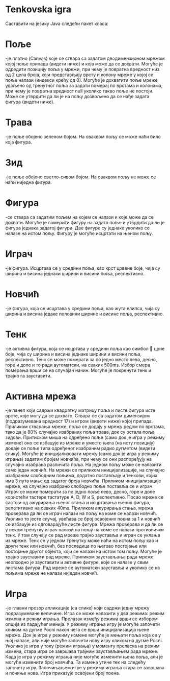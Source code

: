 # Tenkovska igra
Саставити на језику Java следећи пакет класа:
# Поље 
  -је платно (Canvas) које се ствара са задатом дводимензионом мрежом којој поље припада (видети ниже) и која може да се дохвати. Могуће је одредити позицију поља у мрежи, при чему је повратна вредност низ од 2 цела броја, који представљају врсту и колону мреже у којој се поље налази (индекси крећу од 0). Могуће је дохватити поље мреже удаљено од тренутног поља за задати померај по врстама и колонама, при чему је повратна вредност null уколико такво поље не постоји. Може се утврдити да ли је на пољу дозвољено да се нађе задата фигура (видети ниже).
# Трава
  -је поље обојено зеленом бојом. На оваквом пољу се може наћи било која фигура.
# Зид
  -је поље обојено светло-сивом бојом. На оваквом пољу не може се наћи ниједна фигура.
# Фигура
  -се ствара са задатим пољем на којем се налази и које може да се дохвати. Могуће је померити фигуру на задато поље и утврдити да ли је фигура једнака задатој фигури. Две фигуре су једнаке уколико се налазе на истом пољу. Фигуру је могуће исцртати на њеном пољу.
# Играч
  -је фигура. Исцртава се у средини поља, као крст црвене боје, чија су ширина и висина једнаки ширини и висини поља, респективно.
# Новчић
  -је фигура, која се исцртава у средини поља, као жута елипса, чија су ширина и висина једаке половини ширине и висине поља, респективно.
# Тенк
  -је активна фигура, која се исцртава у средини поља као симбол  црне боје, чија су ширина и висина једнаке ширини и висини поља, респективно. Тенк се може померати за по једно место лево, десно, горе и доле и то ради аутоматски, на сваких 500ms. Избор смера померања врши се на случајан начин. Могуће је покренути тенк и трајно га зауставити.
# Активна мрежа
  -је панел који садржи квадратну матрицу поља и листе фигура исте врсте, које могу да се дохвате. Ствара се са задатом димензијом (подразумевана вредност 17) и игром (видети ниже) којој припада. Приликом стварања мреже, поља се додају у мрежу редом по врстама, тако да је 80% случајно изабраних поља трава, док су остала поља зидови. Притиском миша на одређено поље (само док је игра у режиму измене) оно се избацује из мреже и уместо њега (на исту позицију) додаје се поље типа одређеног изабраним радио дугметом (видети слику). Могуће је иницијализовати мрежу (само док је игра у режиму играња) задатим бројем новчића, при чему се они распоређују на случајно изабрана различита поља. На једном пољу може се налазити само један новчић. На мрежи се приликом иницијализације, на случајно изабраним слободним пољима, додатно постављају и тенкови, којих има 3 пута мање од задатог броја новчића. Приликом иницијализације мреже, на случајно изабрано слободно поље поставља се и играч. Играч се може померати за по једно поље лево, десно, горе и доле користећи тастере тастатуре A, D, W и S, респективно. Посао мреже се састоји од ажурирања њеног стања и исцртавања њених фигура, репетитивно на сваких 40ms. Приликом ажурирања стања, мрежа проверава да ли се играч налази на пољу на коме се налази новчић. Уколико то јесте случај, увећава се број освојених поена за 1 и новчић се избацује из одговарајуће листе фигура. Мрежа проверава и да ли се у неком тренутку играч налази на пољу на коме се налази противнички тенк. У том случају се рад мреже трајно зауставља и играч се уклања из мреже. Тенк се у једном тренутку може наћи на истом пољу као и други тенк или новчић, без последица по његово постојање или постојање другог објекта, који се налази на истом том пољу. Могуће је трајно зауставити рад мреже. Приликом заустављања рада мреже неопходно је зауставити и активне фигуре, које се налазе у свим листама фигура. Рад мреже се аутоматски зауставља и уколико се на пољима мреже не налази ниједан новчић.
# Игра
  -је главни прозор апликације (са слике) који садржи једну мрежу подразумеване величине. Игра се може налазити у два режима: режим измена и режим играња. Прелазак између режима врши се избором опција из падајућег менија. У режиму играња игру је могуће започети кликом на дугме Pocni након чега се врши иницијализација њене мреже. Док је игра у режиму измене могуће је мењати поља која се у њој налазе, али није могуће започети нову игру кликом на дугме Pocni. Уколико је игра у току (режим играња) у моменту преласка на режим измена, стара игра се завршава трајним заустављањем рада мреже. Када је игра у режиму играња није могуће изменити њена поља, али је могуће изменити број новчића. Та измена утиче тек на следећу започету игру. Започињањем игре у режиму играња стара се завршава и почиње нова. Игра приказује освојени број поена.
